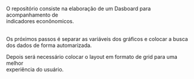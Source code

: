 O repositório consiste na elaboração de um Dasboard para acompanhamento de<br>
indicadores econônomicos. <br><br>

Os próximos passos é separar as variáveis dos gráficos e colocar a busca<br>
dos dados de forma automarizada.

Depois será necessário colocar o layout em formato de grid para uma melhor<br>
experiência do usuário.